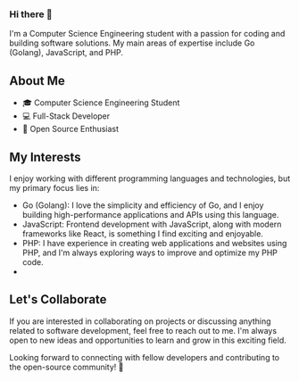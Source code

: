 ### Hi there 👋

<!--
**thejunghare/thejunghare** is a ✨ _special_ ✨ repository because its `README.md` (this file) appears on your GitHub profile.

Here are some ideas to get you started:

- 🔭 I’m currently working on ...
- 🌱 I’m currently learning ...
- 👯 I’m looking to collaborate on ...
- 🤔 I’m looking for help with ...
- 💬 Ask me about ...
- 📫 How to reach me: ...
- 😄 Pronouns: ...
- ⚡ Fun fact: ...
-->

I'm a Computer Science Engineering student with a passion for coding and building software solutions. My main areas of expertise include Go (Golang), JavaScript, and PHP.

## About Me
- 🎓 Computer Science Engineering Student
- 💻 Full-Stack Developer
- 🚀 Open Source Enthusiast


## My Interests

I enjoy working with different programming languages and technologies, but my primary focus lies in:

- Go (Golang): I love the simplicity and efficiency of Go, and I enjoy building high-performance applications and APIs using this language.
- JavaScript: Frontend development with JavaScript, along with modern frameworks like React, is something I find exciting and enjoyable.
- PHP: I have experience in creating web applications and websites using PHP, and I'm always exploring ways to improve and optimize my PHP code.
- 
<!--
## Projects

You can find some of my projects on my GitHub profile. These projects reflect my interests and skills in software development. Feel free to explore them and provide feedback or suggestions.


## Connect with Me
- Instagram: instagram.com/thejunghare
- LinkedIn: linkedin.com/in/thejunghare

-->

## Let's Collaborate
If you are interested in collaborating on projects or discussing anything related to software development, feel free to reach out to me. I'm always open to new ideas and opportunities to learn and grow in this exciting field.

Looking forward to connecting with fellow developers and contributing to the open-source community! 🌟

